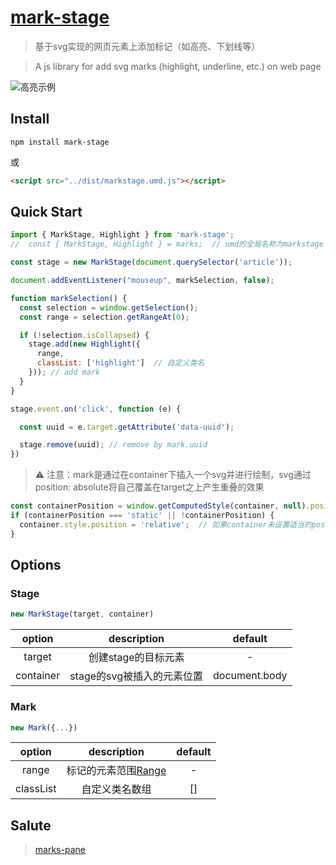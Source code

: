 # [mark-stage](https://www.npmjs.com/package/mark-stage)

> 基于svg实现的网页元素上添加标记（如高亮、下划线等）

> A js library for add svg marks (highlight, underline, etc.) on web page 

![高亮示例](https://github.com/xpinus/mark-stage/raw/master/doc/images/highlight.gif)

## Install

```shell
npm install mark-stage
```
或
```html
<script src="../dist/markstage.umd.js"></script>
```

## Quick Start

```js
import { MarkStage, Highlight } from 'mark-stage';
//  const { MarkStage, Highlight } = marks;  // umd的全局名称为markstage

const stage = new MarkStage(document.querySelector('article'));

document.addEventListener("mouseup", markSelection, false);

function markSelection() {
  const selection = window.getSelection();
  const range = selection.getRangeAt(0);

  if (!selection.isCollapsed) {
    stage.add(new Highlight({
      range,
      classList: ['highlight']  // 自定义类名
    })); // add mark
  }
}

stage.event.on('click', function (e) {

  const uuid = e.target.getAttribute('data-uuid');

  stage.remove(uuid); // remove by mark.uuid
})
```

> ⚠ 注意：mark是通过在container下插入一个svg并进行绘制，svg通过position: absolute将自己覆盖在target之上产生重叠的效果
```js
const containerPosition = window.getComputedStyle(container, null).position;  // 检测container的style的position设置
if (containerPosition === 'static' || !containerPosition) {
  container.style.position = 'relative';  // 如果container未设置适当的position，则会默认添加relative
}
```

## Options

### Stage

```js
new MarkStage(target, container)
```

option     | description               | default
:--------: | :--------:                | :--------:
target     | 创建stage的目标元素         |  -
container  | stage的svg被插入的元素位置  | document.body

### Mark

```js
new Mark({...})
```

option     | description   | default
:--------: | :--------:    | :--------:
range      | 标记的元素范围[Range](https://developer.mozilla.org/en-US/docs/Web/API/Range)  |  -
classList  | 自定义类名数组  |  []

## Salute

> [marks-pane](https://github.com/fchasen/marks)